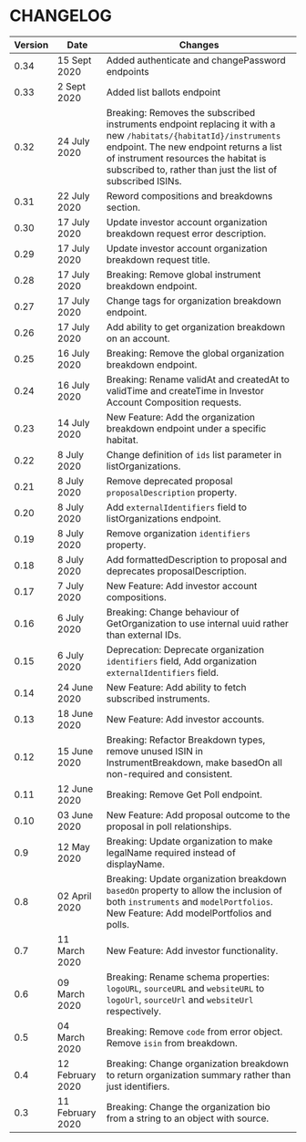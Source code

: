 # CHANGELOG

| Version | Date | Changes |
|-|-|-|
| 0.34 | 15 Sept 2020 | Added authenticate and changePassword endpoints |
| 0.33 | 2 Sept 2020 | Added list ballots endpoint |
| 0.32 | 24 July 2020 | Breaking: Removes the subscribed instruments endpoint replacing it with a new `/habitats/{habitatId}/instruments` endpoint. The new endpoint returns a list of instrument resources the habitat is subscribed to, rather than just the list of subscribed ISINs. |
| 0.31 | 22 July 2020 | Reword compositions and breakdowns section. |
| 0.30 | 17 July 2020 | Update investor account organization breakdown request error description. |
| 0.29 | 17 July 2020 | Update investor account organization breakdown request title. |
| 0.28 | 17 July 2020 | Breaking: Remove global instrument breakdown endpoint. |
| 0.27 | 17 July 2020 | Change tags for organization breakdown endpoint. |
| 0.26 | 17 July 2020 | Add ability to get organization breakdown on an account. |
| 0.25 | 16 July 2020 | Breaking: Remove the global organization breakdown endpoint. |
| 0.24 | 16 July 2020 | Breaking: Rename validAt and createdAt to validTime and createTime in Investor Account Composition requests. |
| 0.23 | 14 July 2020 | New Feature: Add the organization breakdown endpoint under a specific habitat. |
| 0.22 | 8 July 2020 | Change definition of `ids` list parameter in listOrganizations. |
| 0.21 | 8 July 2020 | Remove deprecated proposal `proposalDescription` property. |
| 0.20 | 8 July 2020 | Add `externalIdentifiers` field to listOrganizations endpoint. |
| 0.19 | 8 July 2020 | Remove organization `identifiers` property. |
| 0.18 | 8 July 2020 | Add formattedDescription to proposal and deprecates proposalDescription. |
| 0.17 | 7 July 2020 | New Feature: Add investor account compositions. |
| 0.16 | 6 July 2020 | Breaking: Change behaviour of GetOrganization to use internal uuid rather than external IDs. |
| 0.15 | 6 July 2020 | Deprecation: Deprecate organization `identifiers` field, Add organization `externalIdentifiers` field. |
| 0.14 | 24 June 2020 | New Feature: Add ability to fetch subscribed instruments. |
| 0.13 | 18 June 2020 | New Feature: Add investor accounts. |
| 0.12 | 15 June 2020 | Breaking: Refactor Breakdown types, remove unused ISIN in InstrumentBreakdown, make basedOn all non-required and consistent. |
| 0.11 | 12 June 2020 | Breaking: Remove Get Poll endpoint. |
| 0.10 | 03 June 2020 | New Feature: Add proposal outcome to the proposal in poll relationships. |
| 0.9 | 12 May 2020 | Breaking: Update organization to make legalName required instead of displayName. |
| 0.8 | 02 April 2020 | Breaking: Update organization breakdown `basedOn` property to allow the inclusion of both `instruments` and `modelPortfolios`.<br>New Feature: Add modelPortfolios and polls.|
| 0.7 | 11 March 2020 | New Feature: Add investor functionality. |
| 0.6 | 09 March 2020 | Breaking: Rename schema properties: `logoURL`, `sourceURL` and `websiteURL` to `logoUrl`, `sourceUrl` and `websiteUrl` respectively. |
| 0.5 | 04 March 2020 | Breaking: Remove `code` from error object. Remove `isin` from breakdown. |
| 0.4 | 12 February 2020 | Breaking: Change organization breakdown to return organization summary rather than just identifiers. |
| 0.3 | 11 February 2020 | Breaking: Change the organization bio from a string to an object with source. |
